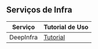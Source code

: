 ## Serviços de Infra


| **Serviço** | **Tutorial de Uso** | 
|-----------|-----------|
| DeepInfra | [Tutorial](https://github.com/Agents4Good/MasterChef-AI/blob/main/content/deep-infra/Deepinfra_Cookbook.ipynb) |
